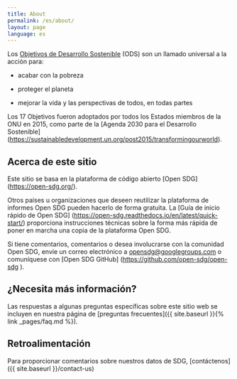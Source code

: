 ```yaml
---
title: About
permalink: /es/about/
layout: page
language: es
---
```


Los [Objetivos de Desarrollo Sostenible](http://www.un.org/sustainabledevelopment/sustainable-development-goals/) (ODS) son un llamado universal a la acción para:

   * acabar con la pobreza
  
   * proteger el planeta
  
   * mejorar la vida y las perspectivas de todos, en todas partes

Los 17 Objetivos fueron adoptados por todos los Estados miembros de la ONU en 2015, como parte de la [Agenda 2030 para el Desarrollo Sostenible] (https://sustainabledevelopment.un.org/post2015/transformingourworld).

## Acerca de este sitio
Este sitio se basa en la plataforma de código abierto [Open SDG] (https://open-sdg.org/).
    
Otros países u organizaciones que deseen reutilizar la plataforma de informes Open SDG pueden hacerlo de forma gratuita. La [Guía de inicio rápido de Open SDG] (https://open-sdg.readthedocs.io/en/latest/quick-start/) proporciona instrucciones técnicas sobre la forma más rápida de poner en marcha una copia de la plataforma Open SDG.

Si tiene comentarios, comentarios o desea involucrarse con la comunidad Open SDG, envíe un correo electrónico a <opensdg@googlegroups.com> o comuníquese con [Open SDG GitHub] (https://github.com/open-sdg/open-sdg ).

## ¿Necesita más información?
Las respuestas a algunas preguntas específicas sobre este sitio web se incluyen en nuestra página de [preguntas frecuentes]({{ site.baseurl }}{% link _pages/faq.md %}).

## Retroalimentación
Para proporcionar comentarios sobre nuestros datos de SDG, [contáctenos] ({{ site.baseurl }}/contact-us)
